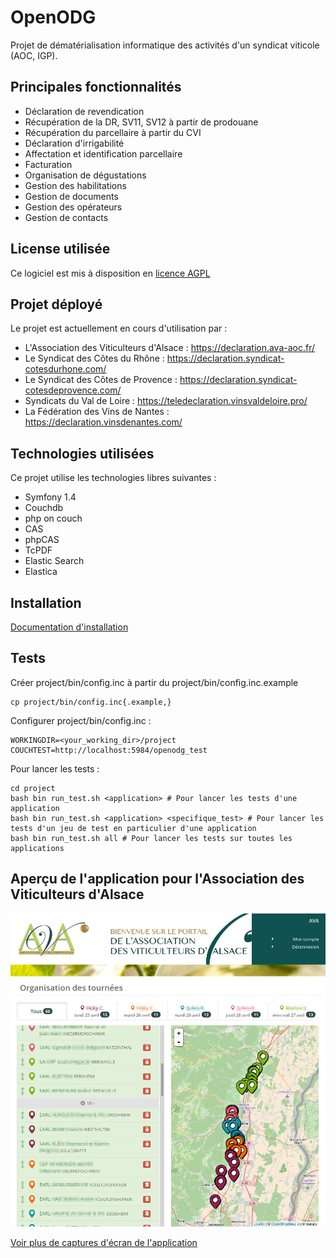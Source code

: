 OpenODG
===

Projet de dématérialisation informatique des activités d'un syndicat viticole (AOC, IGP).

Principales fonctionnalités
---------------

- Déclaration de revendication
- Récupération de la DR, SV11, SV12 à partir de prodouane
- Récupération du parcellaire à partir du CVI
- Déclaration d'irrigabilité
- Affectation et identification parcellaire
- Facturation
- Organisation de dégustations
- Gestion des habilitations
- Gestion de documents
- Gestion des opérateurs
- Gestion de contacts

License utilisée
----------------

Ce logiciel est mis à disposition en [licence AGPL](LICENSE)

Projet déployé
---------------

Le projet est actuellement en cours d'utilisation par  : 

* L'Association des Viticulteurs d'Alsace : https://declaration.ava-aoc.fr/
* Le Syndicat des Côtes du Rhône : https://declaration.syndicat-cotesdurhone.com/
* Le Syndicat des Côtes de Provence : https://declaration.syndicat-cotesdeprovence.com/
* Syndicats du Val de Loire : https://teledeclaration.vinsvaldeloire.pro/
* La Fédération des Vins de Nantes : https://declaration.vinsdenantes.com/

Technologies utilisées
----------------------

Ce projet utilise les technologies libres suivantes :

* Symfony 1.4
* Couchdb
* php on couch
* CAS
* phpCAS
* TcPDF
* Elastic Search
* Elastica

Installation
------------

[Documentation d'installation](https://github.com/24eme/ava/blob/master/doc/Installation.md "Documentation d'installation")

Tests
----

Créer project/bin/config.inc à partir du project/bin/config.inc.example

```
cp project/bin/config.inc{.example,}
```

Configurer project/bin/config.inc :

```
WORKINGDIR=<your_working_dir>/project
COUCHTEST=http://localhost:5984/openodg_test
```

Pour lancer les tests :

```
cd project
bash bin run_test.sh <application> # Pour lancer les tests d'une application
bash bin run_test.sh <application> <specifique_test> # Pour lancer les tests d'un jeu de test en particulier d'une application
bash bin run_test.sh all # Pour lancer les tests sur toutes les applications
```

Aperçu de l'application pour l'Association des Viticulteurs d'Alsace
-----------------------

![Organisation d'une tournée](doc/captures/organisation-tournee.jpg)

[Voir plus de captures d'écran de l'application](doc/captures/README.md)
